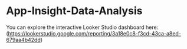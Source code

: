 # App-Insight-Data-Analysis

You can explore the interactive Looker Studio dashboard here:  (https://lookerstudio.google.com/reporting/3a18e0c8-f3cd-43ca-a8ed-679aa4b42dd)
